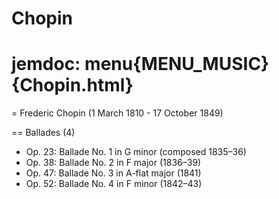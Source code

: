 # Chopin

# jemdoc: menu{MENU_MUSIC}{Chopin.html}
= Frederic Chopin (1 March 1810 - 17 October 1849)

== Ballades (4)
- Op. 23: Ballade No. 1 in G minor (composed 1835–36)
- Op. 38: Ballade No. 2 in F major (1836–39)
- Op. 47: Ballade No. 3 in A-flat major (1841)
- Op. 52: Ballade No. 4 in F minor (1842–43)
